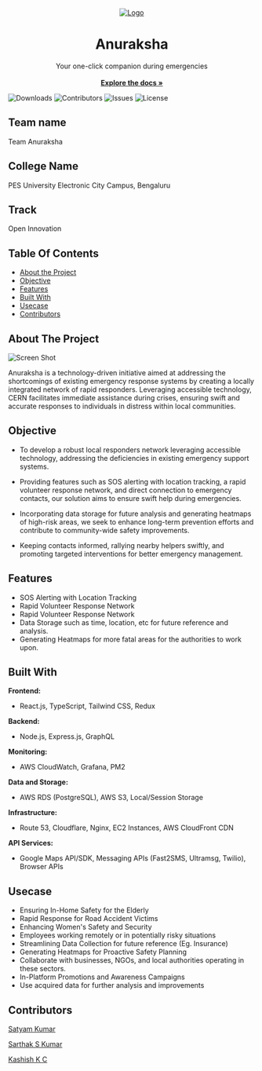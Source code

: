
<br/>
<p align="center">
  <a href="https://github.com/hackfest-dev/HF24-Anuraksha">
    <img src="https://anuraksha-bucket.s3.ap-south-1.amazonaws.com/assets/Anuraksha+Banner.png" alt="Logo">
  </a>

  <h1 align="center">Anuraksha</h1>

  <p align="center">
    Your one-click companion during emergencies
    <br/>
    <br/>
    <a href="https://github.com/hackfest-dev/HF24-Anuraksha/tree/docs/docs"><strong>Explore the docs »</strong></a>
    <br/>
    
  </p>
</p>

![Downloads]( https://img.shields.io/badge/any_text-you_like-blue) ![Contributors](https://img.shields.io/badge/contributors-3-darkgreen) ![Issues](https://img.shields.io/github/issues/hackfest-dev/HF24-Anuraksha) ![License](https://img.shields.io/badge/licence-xyz-orange) 

## Team name

Team Anuraksha

## College Name

PES University Electronic City Campus, Bengaluru

## Track

Open Innovation


## Table Of Contents

* [About the Project](#about-the-project)
* [Objective](#objective)
* [Features](#features)
* [Built With](#built-with)
* [Usecase](#usecase)
* [Contributors](#contributors)


## About The Project

![Screen Shot](images/screenshot.png)



Anuraksha is a technology-driven initiative aimed at addressing the shortcomings of existing emergency response systems by creating a locally integrated network of rapid responders. Leveraging accessible technology, CERN facilitates immediate assistance during crises, ensuring swift and accurate responses to individuals in distress within local communities.

## Objective

- To develop a robust local responders network leveraging accessible technology, addressing the deficiencies in existing emergency support systems. 

- Providing features such as SOS alerting with location tracking, a rapid volunteer response network, and direct connection to emergency contacts, our solution aims to ensure swift help during emergencies.
 
- Incorporating data storage for future analysis and generating heatmaps of high-risk areas, we seek to enhance long-term prevention efforts and contribute to community-wide safety improvements. 

- Keeping contacts informed, rallying nearby helpers swiftly, and promoting targeted interventions for better emergency management.

## Features

- SOS Alerting with Location Tracking
- Rapid Volunteer Response Network
- Rapid Volunteer Response Network
- Data Storage such as time, location, etc for future reference and analysis.
- Generating Heatmaps for more fatal areas for the authorities to work upon.

## Built With

**Frontend:**
- React.js, TypeScript, Tailwind CSS, Redux

**Backend:**
- Node.js, Express.js, GraphQL

**Monitoring:**
- AWS CloudWatch, Grafana, PM2

**Data and Storage:**
- AWS RDS (PostgreSQL), AWS S3, Local/Session Storage

**Infrastructure:**
- Route 53, Cloudflare, Nginx, EC2 Instances, AWS CloudFront CDN

**API Services:**
- Google Maps API/SDK, Messaging APIs (Fast2SMS, Ultramsg, Twilio), Browser APIs

## Usecase

- Ensuring In-Home Safety for the Elderly 
- Rapid Response for Road Accident Victims 
- Enhancing Women's Safety and Security 
- Employees working remotely or in potentially risky situations 
- Streamlining Data Collection for future reference (Eg. Insurance) 
- Generating Heatmaps for Proactive Safety Planning
- Collaborate with businesses, NGOs, and local authorities operating in these sectors. 
- In-Platform Promotions and Awareness Campaigns 
- Use acquired data for further analysis and improvements



## Contributors

[Satyam Kumar](https://github.com/satyamksharma) 

[Sarthak S Kumar](https://github.com/SarthakSKumar) 

[Kashish K C](https://github.com/KCKashish)







